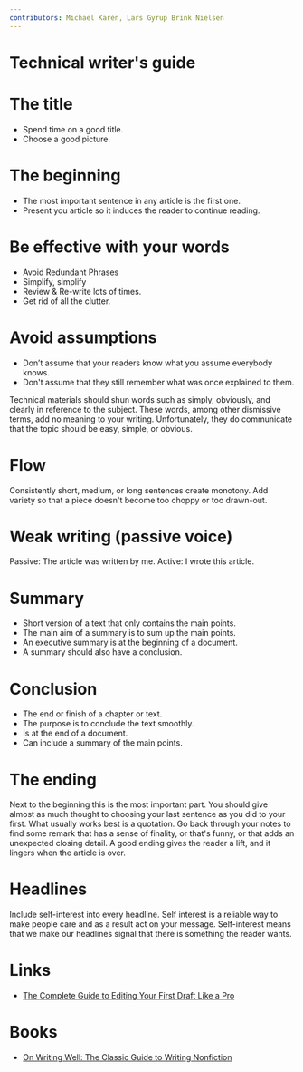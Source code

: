 ```yaml
---
contributors: Michael Karén, Lars Gyrup Brink Nielsen
---
```


# Technical writer's guide

# The title

* Spend time on a good title.
* Choose a good picture.

# The beginning

* The most important sentence in any article is the first one.
* Present you article so it induces the reader to continue reading.

# Be effective with your words

* Avoid Redundant Phrases
* Simplify, simplify
* Review & Re-write lots of times. 
* Get rid of all the clutter.

# Avoid assumptions

* Don’t assume that your readers know what you assume everybody knows.
* Don't assume that they still remember what was once explained to them.

Technical materials should shun words such as simply, obviously, and clearly in reference to the subject. 
These words, among other dismissive terms, add no meaning to your writing. 
Unfortunately, they do communicate that the topic should be easy, simple, or obvious.

# Flow

Consistently short, medium, or long sentences create monotony. 
Add variety so that a piece doesn't become too choppy or too drawn-out.

# Weak writing (passive voice)

Passive: The article was written by me.
Active: I wrote this article.

# Summary

* Short version of a text that only contains the main points.
* The main aim of a summary is to sum up the main points.
* An executive summary is at the beginning of a document.
* A summary should also have a conclusion.

# Conclusion

* The end or finish of a chapter or text.
* The purpose is to conclude the text smoothly.
* Is at the end of a document.
* Can include a summary of the main points.

# The ending

Next to the beginning this is the most important part. You should give almost as
much thought to choosing your last sentence as you did to your first.
What usually works best is a quotation. Go back through your notes to find some
remark that has a sense of finality, or that's funny, or that adds an unexpected
closing detail. 
A good ending gives the reader a lift, and it lingers when the article is over.

# Headlines
Include self-interest into every headline. Self interest is a reliable way to
make people care and as a result act on your message. Self-interest means that
we make our headlines signal that there is something the reader wants.

# Links

* [The Complete Guide to Editing Your First Draft Like a Pro](https://medium.com/better-humans/the-complete-guide-to-editing-your-first-draft-like-a-pro-b38c4fd3c1c6)

# Books

* [On Writing Well: The Classic Guide to Writing Nonfiction](https://www.amazon.com/Writing-Well-Classic-Guide-Nonfiction/dp/0060891548)